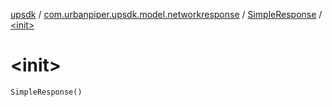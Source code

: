 [upsdk](../../index.md) / [com.urbanpiper.upsdk.model.networkresponse](../index.md) / [SimpleResponse](index.md) / [&lt;init&gt;](./-init-.md)

# &lt;init&gt;

`SimpleResponse()`